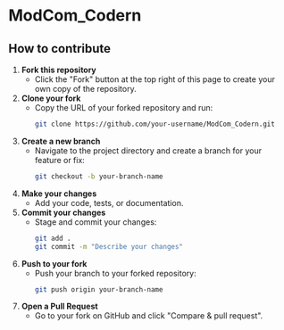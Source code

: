 # ModCom_Codern

## How to contribute

1. **Fork this repository**
   - Click the "Fork" button at the top right of this page to create your own copy of the repository.
2. **Clone your fork**
   - Copy the URL of your forked repository and run:
     ```sh
     git clone https://github.com/your-username/ModCom_Codern.git
     ```
3. **Create a new branch**
   - Navigate to the project directory and create a branch for your feature or fix:
     ```sh
     git checkout -b your-branch-name
     ```
4. **Make your changes**
   - Add your code, tests, or documentation.
5. **Commit your changes**
   - Stage and commit your changes:
     ```sh
     git add .
     git commit -m "Describe your changes"
     ```
6. **Push to your fork**
   - Push your branch to your forked repository:
     ```sh
     git push origin your-branch-name
     ```
7. **Open a Pull Request**
   - Go to your fork on GitHub and click "Compare & pull request".
